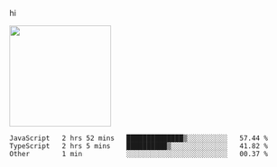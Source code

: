 hi

<img height="180em" src="https://github-readme-stats.vercel.app/api?username=AProductiveNerd&show_icons=true&hide_border=true&&count_private=true&include_all_commits=true" />

<!--START_SECTION:waka-->
```text
JavaScript   2 hrs 52 mins   ██████████████▒░░░░░░░░░░   57.44 % 
TypeScript   2 hrs 5 mins    ██████████▒░░░░░░░░░░░░░░   41.82 % 
Other        1 min           ░░░░░░░░░░░░░░░░░░░░░░░░░   00.37 % 
```
<!--END_SECTION:waka-->
